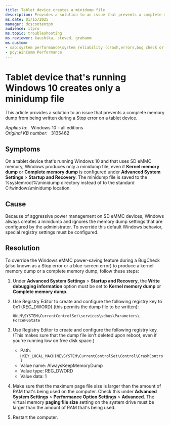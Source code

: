```yaml
---
title: Tablet device creates a minidump file
description: Provides a solution to an issue that prevents a complete memory dump from being written during a Stop error on a tablet device.
ms.date: 01/15/2025
manager: dcscontentpm
audience: itpro
ms.topic: troubleshooting
ms.reviewer: kaushika, steved, grahamm
ms.custom:
- sap:system performance\system reliability (crash,errors,bug check or blue screen,unexpected reboot)
- pcy:WinComm Performance
---
```

# Tablet device that's running Windows 10 creates only a minidump file

This article provides a solution to an issue that prevents a complete memory dump from being written during a Stop error on a tablet device.

_Applies to:_ &nbsp; Windows 10 - all editions  
_Original KB number:_ &nbsp; 3135462

## Symptoms

On a tablet device that's running Windows 10 and that uses SD eMMC memory, Windows produces only a minidump file, even if **Kernel memory dump** or **Complete memory dump** is configured under **Advanced System Settings** > **Startup and Recovery**. The minidump file is saved to the %systemroot%\minidump directory instead of to the standard C:\windows\minidump location.

## Cause

Because of aggressive power management on SD eMMC devices, Windows always creates a minidump and ignores the memory dump settings that are configured by the administrator. To override this default Windows behavior, special registry settings must be configured.

## Resolution

To override the Windows eMMC power-saving feature during a BugCheck (also known as a Stop error or a blue-screen error) to produce a kernel memory dump or a complete memory dump, follow these steps:

1. Under **Advanced System Settings** > **Startup and Recovery**, the **Write debugging information** option must be set to **Kernel memory dump** or **Complete memory dump**.
2. Use Registry Editor to create and configure the following registry key to 0x1 (REG_DWORD) (this permits the dump file to be written):

    `HKLM\SYSTEM\CurrentControlSet\services\sdbus\Parameters\ ForceF0State`
3. Use Registry Editor to create and configure the following registry key. (This makes sure that the dump file isn't deleted upon reboot, even if you're running low on free disk space.)

    - Path: `HKEY_LOCAL_MACHINE\SYSTEM\CurrentControlSet\Control\CrashControl`
    - Value name: AlwaysKeepMemoryDump
    - Value type: REG_DWORD
    - Value data: 1
4. Make sure that the maximum page file size is larger than the amount of RAM that's being used on the computer. Check this under **Advanced System Settings** > **Performance Option Settings** > **Advanced**. The virtual memory **paging file size** setting on the system drive must be larger than the amount of RAM that's being used.
5. Restart the computer.
